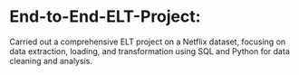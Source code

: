# End-to-End-ELT-Project:
Carried out a comprehensive ELT project on a Netflix dataset, focusing on data extraction, loading, and transformation using SQL and Python for data cleaning and analysis.
